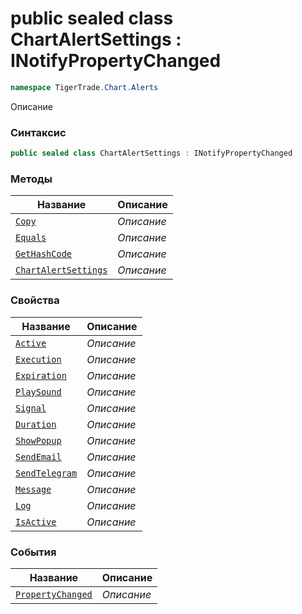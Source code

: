 
# public sealed class ChartAlertSettings : INotifyPropertyChanged
```csharp
namespace TigerTrade.Chart.Alerts
```



Описание

### Синтаксис
```csharp
public sealed class ChartAlertSettings : INotifyPropertyChanged
```


### Методы
| Название | Описание |
| --- | --- |
| [`Copy`](./ChartAlertSettings.cs/Методы/Copy.md) | *Описание* |
| [`Equals`](./ChartAlertSettings.cs/Методы/Equals.md) | *Описание* |
| [`GetHashCode`](./ChartAlertSettings.cs/Методы/GetHashCode.md) | *Описание* |
| [`ChartAlertSettings`](./ChartAlertSettings.cs/Методы/ChartAlertSettings.md) | *Описание* |

### Свойства
| Название | Описание |
| --- | --- |
| [`Active`](./ChartAlertSettings.cs/Свойства/Active.md) | *Описание* |
| [`Execution`](./ChartAlertSettings.cs/Свойства/Execution.md) | *Описание* |
| [`Expiration`](./ChartAlertSettings.cs/Свойства/Expiration.md) | *Описание* |
| [`PlaySound`](./ChartAlertSettings.cs/Свойства/PlaySound.md) | *Описание* |
| [`Signal`](./ChartAlertSettings.cs/Свойства/Signal.md) | *Описание* |
| [`Duration`](./ChartAlertSettings.cs/Свойства/Duration.md) | *Описание* |
| [`ShowPopup`](./ChartAlertSettings.cs/Свойства/ShowPopup.md) | *Описание* |
| [`SendEmail`](./ChartAlertSettings.cs/Свойства/SendEmail.md) | *Описание* |
| [`SendTelegram`](./ChartAlertSettings.cs/Свойства/SendTelegram.md) | *Описание* |
| [`Message`](./ChartAlertSettings.cs/Свойства/Message.md) | *Описание* |
| [`Log`](./ChartAlertSettings.cs/Свойства/Log.md) | *Описание* |
| [`IsActive`](./ChartAlertSettings.cs/Свойства/IsActive.md) | *Описание* |

### События
| Название | Описание |
| --- | --- |
| [`PropertyChanged`](./ChartAlertSettings.cs/События/PropertyChanged.md) | *Описание* |



